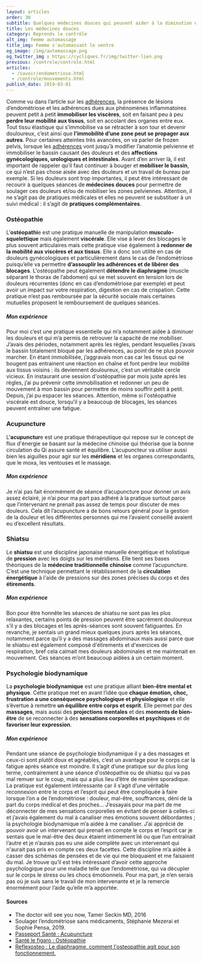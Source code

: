 ```yaml
---
layout: articles
order: 30
subtitle: Quelques médecines douces qui peuvent aider à la diminution des douleurs en cas d'endométriose.
title: Les médecines douces
category: Reprends le contrôle
alt_img: femme automassage
title_img: Femme s'automassant le ventre
og_image: /img/automassage.png
og_twitter_img : https://cycliques.fr/img/twitter-lien.png
previous: /controle/controle.html
articles:
  - /savoir/endometriose.html
  - /controle/mouvements.html
publish_date: 2019-03-01
---
```


Comme vu dans l’article sur les <a href="/savoir/adherences.html" class="link">adhérences</a>, la présence de lésions d’endométriose et les adhérences dues aux phénomènes inflammatoires peuvent petit à petit **immobiliser les viscères**, soit en faisant peu à peu **perdre leur mobilité aux tissus**, soit en accolant des organes entre eux. Tout tissu élastique qui s’immobilise va se rétracter à son tour et devenir douloureux, c’est ainsi que **l’immobilité d’une zone peut se propager aux autres**.
Pour certaines atteintes très avancées, on va parler de frozen pelvis, lorsque les <a href="/savoir/adherences.html" class="link">adhérences</a> vont jusqu’à modifier l’anatomie pelvienne et immobiliser le bassin causant des douleurs et des **affections gynécologiques, urologiques et intestinales**.
Avant d’en arriver là, il est important de rappeler qu’il faut continuer à bouger et **mobiliser le bassin**, ce qui n’est pas chose aisée avec des douleurs et un travail de bureau par exemple. Si les douleurs sont trop importantes, il peut être intéressant de recourir à quelques séances de **médecines douces** pour permettre de soulager ces douleurs et/ou de mobiliser les zones pelviennes. Attention, il ne s’agit pas de pratiques médicales et elles ne peuvent se substituer à un suivi médical : il s’agit de **pratiques complémentaires**.

### Ostéopathie
L'**ostéopathi**e est une pratique manuelle de manipulation **musculo-squelettique** mais également **viscérale**. Elle vise à lever des blocages le plus souvent articulaires mais cette pratique vise également à **redonner de la mobilité aux viscères et aux tissus**. Elle a donc son utilité en cas de douleurs gynécologiques et particulièrement dans le cas de l’endométriose puisqu’elle va permettre **d’assouplir les adhérences et de libérer des blocages**. L'ostéopathe peut également **détendre le diaphragme** (muscle séparant le thorax de l’abdomen) qui se met souvent en tension lors de douleurs récurrentes (donc en cas d’endométriose par exemple) et peut avoir un impact sur votre respiration, digestion en cas de crispation.
Cette pratique n’est pas remboursée par la sécurité sociale mais certaines mutuelles proposent le remboursement de quelques séances.
##### Mon expérience
Pour moi c’est une pratique essentielle qui m’a notamment aidée à diminuer les douleurs et qui m’a permis de retrouver la capacité de me mobiliser. J’avais des périodes, notamment après les règles, pendant lesquelles j’avais le bassin totalement bloqué par les adhérences, au point de ne plus pouvoir marcher. En étant immobilisée, j’aggravais mon cas car les tissus qui ne bougent pas entrainent une réaction en chaîne et font perdre leur mobilité aux tissus voisins : ils deviennent douloureux, c’est un véritable cercle vicieux. En instaurant une session d'ostéopathie par mois juste après les règles, j’ai pu prévenir cette immobilisation et redonner un peu de mouvement à mon bassin pour permettre de moins souffrir petit à petit. Depuis, j’ai pu espacer les séances. Attention, même si l'ostéopathie viscérale est douce, lorsqu’il y a beaucoup de blocages, les séances peuvent entraîner une fatigue.
### Acupuncture
L'**acupunctur**e est une pratique thérapeutique qui repose sur le concept de flux d'énergie se basant sur la médecine chinoise qui théorise que la bonne circulation du Qi assure santé et équilibre. L’acupuncteur va utiliser aussi bien les aiguilles pour agir sur les **méridiens** et les organes correspondants, que le moxa, les ventouses et le massage.
##### Mon expérience
Je n’ai pas fait énormément de séance d’acupuncture pour donner un avis assez éclairé, je n’ai pour ma part pas adhéré à la pratique surtout parce que l’intervenant ne prenait pas assez de temps pour discuter de mes douleurs. Cela dit l’acupuncture a de bons retours général pour la gestion de la douleur et les différentes personnes qui me l’avaient conseillé avaient eu d’excellent résultats.
### Shiatsu
Le **shiatsu** est une discipline japonaise manuelle énergétique et holistique de **pression** avec les doigts sur les méridiens. Elle tient ses bases théoriques de la **médecine traditionnelle chinoise** comme l’acupuncture. C’est une technique permettant le rétablissement de la **circulation énergétique** à l'aide de pressions sur des zones précises du corps et des **étirements**.
##### Mon expérience
Bon pour être honnête les séances de shiatsu ne sont pas les plus relaxantes, certains points de pression peuvent être sacrément douloureux s’il y a des blocages et les après-séances sont souvent fatiguantes. En revanche, je sentais un grand mieux quelques jours après les séances, notamment parce qu’il y a des massages abdominaux mais aussi parce que le shiatsu est également composé d'étirements et d'exercices de respiration, bref cela calmait mes douleurs abdominales et me maintenait en mouvement. Ces séances m’ont beaucoup aidées à un certain moment.
### Psychologie biodynamique
La **psychologie biodynamique** est une pratique alliant **bien-être mental et physique**. Cette pratique met en avant l’idée que **chaque émotion, choc, frustration a une conséquence psychologique et physiologique** et elle s’évertue à remettre **un équilibre entre corps et esprit**. Elle permet par des **massages**, mais aussi des **projections mentales** et des **moments de bien-être** de se reconnecter à des **sensations corporelles et psychiques** et de **favoriser leur expression**.
##### Mon expérience
Pendant une séance de psychologie biodynamique il y a des massages et ceux-ci sont plutôt doux et agréables, c’est un avantage pour le corps car la fatigue après séance est moindre. Il s’agit d’une pratique sur du plus long terme, contrairement à une séance d'ostéopathie ou de shiatsu qui va pas mal remuer sur le coup, mais qui a plus lieu d’être de manière sporadique. La pratique est également intéressante car il s’agit d’une véritable reconnexion entre le corps et l’esprit qui peut être compliquée à faire lorsque l’on a de l’endométriose : douleur, mal-être, souffrances, déni de la part du corps médical et des proches... J’essayais pour ma part de me déconnecter de mes sensations corporelles en évitant de penser à celles-ci et j’avais également du mal à canaliser mes émotions souvent débordantes&nbsp;; la psychologie biodynamique m’a aidée à me canaliser.
J’ai apprécié de pouvoir avoir un intervenant qui prenait en compte le corps et l’esprit car je sentais que le mal-être des deux étaient intimement lié ou que l’un entraînait l’autre et je n’aurais pas eu une aide complète avec un intervenant qui n'aurait pas pris en compte ces deux facettes. Cette discipline m’a aidée à casser des schémas de pensées et de vie qui me bloquaient et me faisaient du mal. Je trouve qu’il est très intéressant d’avoir cette approche psychologique pour une maladie telle que l’endométriose, qui va décupler sur le corps le stress ou les chocs émotionnels. Pour ma part, je n’en serais pas où je suis sans le travail de mon intervenante et je la remercie énormément pour l’aide qu’elle m’a apportée.
<div class="col-sm-10 offset-sm-1 sources">
  <h4>Sources</h4>
  <ul class="ul-list">
    <li class="list">The doctor will see you now, Tamer Seckin MD, 2016</li>
    <li class="list">Soulager l’endométriose sans médicaments, Stéphanie Mezerai et Sophie Pensa, 2019.</li>
    <li class="list"><a href="https://www.passeportsante.net/fr/Therapies/Guide/Fiche.aspx?doc=acupuncture_th">Passeport Santé : Acupuncture</a></li>
    <li class="list"><a href="https://sante.lefigaro.fr/sante/specialite/osteopathie/quest-ce-que-cest">Santé le figaro : Ostéopathie</a></li>
    <li class="list"><a href="https://www.reflexosteo.com/actualites/le-diaphragme-comment-l-osteopathie-agit-pour-son-fonctionnement-206">Reflexosteo : Le diaphragme, comment l'osteopathie agit pour son fonctionnement.</a></li>
  </ul>
</div>

